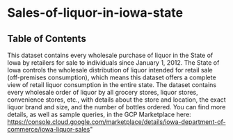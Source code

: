 # Sales-of-liquor-in-iowa-state

## Table of Contents

This dataset contains every wholesale purchase of liquor in the State of Iowa by retailers for sale to individuals since January 1, 2012. The State of Iowa controls the wholesale distribution of liquor intended for retail sale (off-premises consumption), which means this dataset offers a complete view of retail liquor consumption in the entire state. The dataset contains every wholesale order of liquor by all grocery stores, liquor stores, convenience stores, etc., with details about the store and location, the exact liquor brand and size, and the number of bottles ordered.
You can find more details, as well as sample queries, in the GCP Marketplace here: https://console.cloud.google.com/marketplace/details/iowa-department-of-commerce/iowa-liquor-sales"
